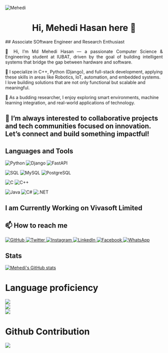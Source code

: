 <p align="left"> <img src="https://komarev.com/ghpvc/?username=Mehedi404&label=Profile%20views&color=0e75b6&style=flat" alt="Mehedi" /> </p>


<h1 align="center">Hi, Mehedi Hasan here 👋</h1>
## Associate SOftware Engineer and Research Enthusiast

<p align="justify">
👋 Hi, I’m Md Mehedi Hasan — a passionate Computer Science & Engineering student at IUBAT, driven by the goal of building intelligent systems that bridge the gap between hardware and software.

🔧 I specialize in C++, Python (Django), and full-stack development, applying these skills in areas like Robotics, IoT, automation, and embedded systems. I love building solutions that are not only functional but scalable and meaningful.

🧠 As a budding researcher, I enjoy exploring smart environments, machine learning integration, and real-world applications of technology.

🚀 I’m always interested to collaborative projects and tech communities focused on innovation. Let’s connect and build something impactful!
---
   
##  Languages and Tools 
![Python](https://img.shields.io/badge/Python-3776AB?style=for-the-badge&logo=python&logoColor=white)
![Django](https://img.shields.io/badge/Django-092E20?style=for-the-badge&logo=django&logoColor=white)
![FastAPI](https://img.shields.io/badge/FastAPI-009688?style=for-the-badge&logo=fastapi&logoColor=white)

![SQL](https://img.shields.io/badge/SQL-4479A1?style=for-the-badge&logo=sqlite&logoColor=white)
![MySQL](https://img.shields.io/badge/MySQL-005C84?style=for-the-badge&logo=mysql&logoColor=white)
![PostgreSQL](https://img.shields.io/badge/PostgreSQL-336791?style=for-the-badge&logo=postgresql&logoColor=white)

![C](https://img.shields.io/badge/C-00599C?style=for-the-badge&logo=c&logoColor=white)
![C++](https://img.shields.io/badge/C++-00599C?style=for-the-badge&logo=c%2B%2B&logoColor=white)

![Java](https://img.shields.io/badge/Java-ED8B00?style=for-the-badge&logo=openjdk&logoColor=white)
![C#](https://img.shields.io/badge/C%23-239120?style=for-the-badge&logo=csharp&logoColor=white)
![.NET](https://img.shields.io/badge/.NET-512BD4?style=for-the-badge&logo=dotnet&logoColor=white)

  
## I am Currently Working on Vivasoft Limited
## 📫 How to reach me

<p align="left">
   <a href="https://github.com/Mehedi404">
      <img alt="GitHub" title="GitHub" src="https://custom-icon-badges.demolab.com/badge/GitHub-%23236ad3?style=for-the-badge&labelColor=1155ba&logo=github&logoColor=white"/>
   </a>
   <a href="https://twitter.com/obaidulsaiki">
      <img alt="Twitter" title="Twitter" src="https://custom-icon-badges.demolab.com/badge/Twitter-%231DA1F2?style=for-the-badge&labelColor=1A91DA&logo=twitter&logoColor=white"/>
   </a>
   <a href="https://www.instagram.com/mehedi.cse74)">
      <img alt="Instagram" title="Instagram" src="https://custom-icon-badges.demolab.com/badge/Instagram-%23E1306C?style=for-the-badge&labelColor=C13584&logo=instagram&logoColor=white"/>
   </a>
   <a href="https://www.linkedin.com/in/Mehedi404">
      <img alt="LinkedIn" title="LinkedIn" src="https://custom-icon-badges.demolab.com/badge/LinkedIn-%230A66C2?style=for-the-badge&labelColor=0A66C2&logo=linkedin&logoColor=white"/>
   </a>
   <a href="https://web.facebook.com/mehedi.hasan.856504">
      <img alt="Facebook" title="Facebook" src="https://custom-icon-badges.demolab.com/badge/Facebook-%2340A3E8?style=for-the-badge&labelColor=3b5998&logo=facebook&logoColor=white"/>
   </a>
	<a href="https://wa.me/01580580377">
      <img alt="WhatsApp" title="WhatsApp" src="https://custom-icon-badges.demolab.com/badge/WhatsApp-%2394C25E?style=for-the-badge&labelColor=25D366&logo=whatsapp&logoColor=white"/>
   </a>
</p>

## Stats  
[![Mehedi's GitHub stats](https://github-readme-stats.vercel.app/api?username=Mehedi404)](https://github.com/Mehedi404/github-readme-stats)

# Language proficiency   
![](https://github-readme-stats.vercel.app/api?username=Mehedi404&theme=dark&hide_border=true&include_all_commits=true&count_private=true)<br/>
![](https://streak-stats.demolab.com/?user=Mehedi404&theme=dark&hide_border=true)<br/>
![](https://github-readme-stats.vercel.app/api/top-langs/?username=Mehedi404&theme=dark&hide_border=true&include_all_commits=true&count_private=true&layout=compact)

# Github Contribution
![](https://github-contributor-stats.vercel.app/api?username=Mehedi404&limit=5&theme=dark&combine_all_yearly_contributions=true)
